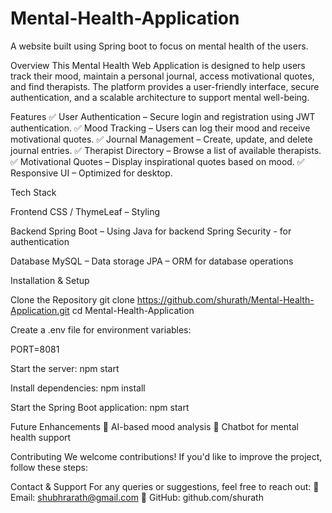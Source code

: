 # Mental-Health-Application
A website built using Spring boot to focus on mental health of the users. 

Overview
This Mental Health Web Application is designed to help users track their mood, maintain a personal journal, access motivational quotes, and find therapists. The platform provides a user-friendly interface, secure authentication, and a scalable architecture to support mental well-being.

Features
✅ User Authentication – Secure login and registration using JWT authentication.
✅ Mood Tracking – Users can log their mood and receive motivational quotes.
✅ Journal Management – Create, update, and delete journal entries.
✅ Therapist Directory – Browse a list of available therapists.
✅ Motivational Quotes – Display inspirational quotes based on mood.
✅ Responsive UI – Optimized for desktop.

Tech Stack

Frontend
CSS / ThymeLeaf – Styling

Backend
Spring Boot – Using Java for backend
Spring Security - for authentication

Database
MySQL – Data storage
JPA – ORM for database operations

Installation & Setup

Clone the Repository
git clone https://github.com/shurath/Mental-Health-Application.git
cd Mental-Health-Application

Create a .env file for environment variables:

PORT=8081

Start the server:
npm start

Install dependencies:
npm install

Start the Spring Boot application:
npm start

Future Enhancements
🔹 AI-based mood analysis
🔹 Chatbot for mental health support

Contributing
We welcome contributions! If you'd like to improve the project, follow these steps:

Contact & Support
For any queries or suggestions, feel free to reach out:
📧 Email: shubhrarath@gmail.com
🔗 GitHub: github.com/shurath
